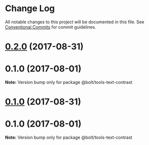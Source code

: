 # Change Log

All notable changes to this project will be documented in this file.
See [Conventional Commits](https://conventionalcommits.org) for commit guidelines.

<a name="0.2.0"></a>
# [0.2.0](https://github.com/bolt-design-system/bolt/tree/master/packages/tools-text-contrast/compare/@bolt/tools-text-contrast@0.1.0...@bolt/tools-text-contrast@0.2.0) (2017-08-31)



<a name="0.1.0"></a>
# 0.1.0 (2017-08-01)




**Note:** Version bump only for package @bolt/tools-text-contrast

<a name="0.1.0"></a>
# [0.1.0](https://github.com/bolt-design-system/bolt/tree/master/packages/tools-text-contrast/compare/@bolt/tools-text-contrast@0.1.0...@bolt/tools-text-contrast@0.1.0) (2017-08-31)



<a name="0.1.0"></a>
# 0.1.0 (2017-08-01)




**Note:** Version bump only for package @bolt/tools-text-contrast
